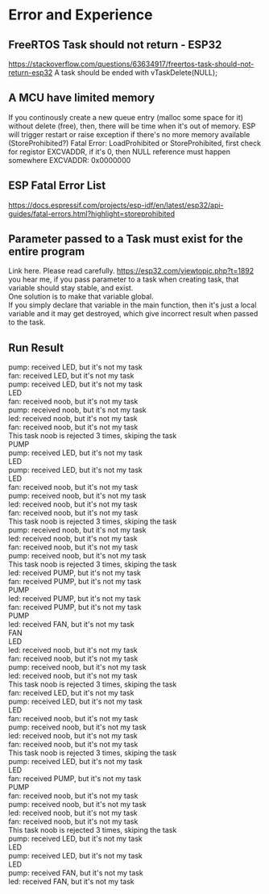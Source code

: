 # Error and Experience #

## FreeRTOS Task should not return - ESP32 ## 
https://stackoverflow.com/questions/63634917/freertos-task-should-not-return-esp32
A task should be ended with vTaskDelete(NULL);

 ## A MCU have limited memory
If you continously create a new queue entry (malloc some space for it) without delete (free), then, there will be time when it's out of memory. ESP will trigger restart or raise exception if there's no more memory available (StoreProhibited?)
Fatal Error: LoadProhibited or StoreProhibited, first check for registor EXCVADDR, if it's 0, then NULL reference must happen somewhere
EXCVADDR: 0x0000000

 ## ESP Fatal Error List
https://docs.espressif.com/projects/esp-idf/en/latest/esp32/api-guides/fatal-errors.html?highlight=storeprohibited

## Parameter passed to a Task must exist for the entire program
Link here. Please read carefully. https://esp32.com/viewtopic.php?t=1892  
you hear me, if you pass parameter to a task when creating task, that variable should stay stable, and exist.  
One solution is to make that variable global.  
If you simply declare that variable in the main function, then it's just a local variable and it may get destroyed, which give incorrect result when passed to the task.  
## Run Result ##
pump: received LED, but it's not my task  
fan: received LED, but it's not my task  
pump: received LED, but it's not my task  
LED  
fan: received noob, but it's not my task  
pump: received noob, but it's not my task  
led: received noob, but it's not my task  
fan: received noob, but it's not my task  
This task noob is rejected 3 times, skiping the task  
PUMP  
pump: received LED, but it's not my task  
LED  
pump: received LED, but it's not my task  
LED  
fan: received noob, but it's not my task  
pump: received noob, but it's not my task  
led: received noob, but it's not my task  
fan: received noob, but it's not my task  
This task noob is rejected 3 times, skiping the task  
pump: received noob, but it's not my task  
led: received noob, but it's not my task  
fan: received noob, but it's not my task  
pump: received noob, but it's not my task  
This task noob is rejected 3 times, skiping the task  
led: received PUMP, but it's not my task  
fan: received PUMP, but it's not my task  
PUMP  
led: received PUMP, but it's not my task  
fan: received PUMP, but it's not my task  
PUMP  
led: received FAN, but it's not my task  
FAN  
LED  
led: received noob, but it's not my task  
fan: received noob, but it's not my task  
pump: received noob, but it's not my task  
led: received noob, but it's not my task  
This task noob is rejected 3 times, skiping the task  
fan: received LED, but it's not my task  
pump: received LED, but it's not my task  
LED  
fan: received noob, but it's not my task  
pump: received noob, but it's not my task  
led: received noob, but it's not my task  
fan: received noob, but it's not my task  
This task noob is rejected 3 times, skiping the task  
pump: received LED, but it's not my task  
LED  
fan: received PUMP, but it's not my task  
PUMP  
fan: received noob, but it's not my task  
pump: received noob, but it's not my task  
led: received noob, but it's not my task  
fan: received noob, but it's not my task  
This task noob is rejected 3 times, skiping the task  
pump: received LED, but it's not my task  
LED  
pump: received LED, but it's not my task  
LED  
pump: received FAN, but it's not my task  
led: received FAN, but it's not my task  
